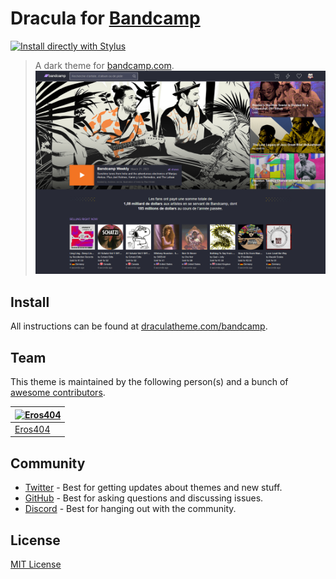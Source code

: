 # Dracula for [Bandcamp](https://bandcamp.com)

[![Install directly with Stylus](https://img.shields.io/badge/Install%20directly%20with-Stylus-238b8b.svg)](https://github.com/dracula/bandcamp/raw/main/style.user.css)

> A dark theme for [bandcamp.com](https://bandcamp.com).
![Screenshot](./screenshot.png)

## Install

All instructions can be found at [draculatheme.com/bandcamp](https://draculatheme.com/bandcamp).

## Team

This theme is maintained by the following person(s) and a bunch of [awesome contributors](https://github.com/dracula/foobar/graphs/contributors).

| [![Eros404](https://github.com/eros404.png?size=100)](https://github.com/eros404) |
| ---------------------------------------------------------------------------------------- |
| [Eros404](https://github.com/eros404)                                               |

## Community

- [Twitter](https://twitter.com/draculatheme) - Best for getting updates about themes and new stuff.
- [GitHub](https://github.com/dracula/dracula-theme/discussions) - Best for asking questions and discussing issues.
- [Discord](https://draculatheme.com/discord-invite) - Best for hanging out with the community.

## License

[MIT License](./LICENSE)